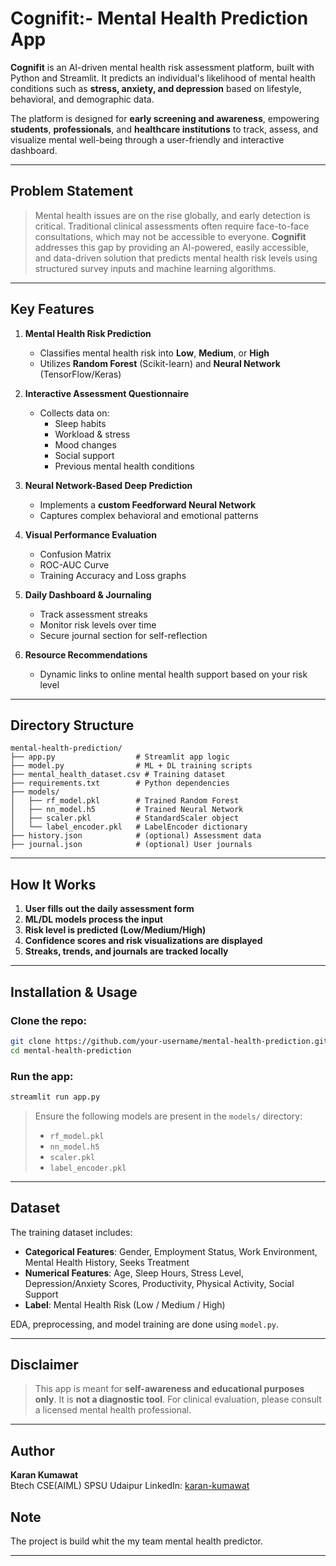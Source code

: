 # Cognifit:- Mental Health Prediction App

**Cognifit** is an AI-driven mental health risk assessment platform, built with Python and Streamlit. It predicts an individual's likelihood of mental health conditions such as **stress, anxiety, and depression** based on lifestyle, behavioral, and demographic data.

The platform is designed for **early screening and awareness**, empowering **students**, **professionals**, and **healthcare institutions** to track, assess, and visualize mental well-being through a user-friendly and interactive dashboard.

---

## Problem Statement

> Mental health issues are on the rise globally, and early detection is critical. Traditional clinical assessments often require face-to-face consultations, which may not be accessible to everyone. **Cognifit** addresses this gap by providing an AI-powered, easily accessible, and data-driven solution that predicts mental health risk levels using structured survey inputs and machine learning algorithms.

---

## Key Features

1. **Mental Health Risk Prediction**
   - Classifies mental health risk into **Low**, **Medium**, or **High**
   - Utilizes **Random Forest** (Scikit-learn) and **Neural Network** (TensorFlow/Keras)

2. **Interactive Assessment Questionnaire**
   - Collects data on:
     - Sleep habits
     - Workload & stress
     - Mood changes
     - Social support
     - Previous mental health conditions

3. **Neural Network-Based Deep Prediction**
   - Implements a **custom Feedforward Neural Network**
   - Captures complex behavioral and emotional patterns

4. **Visual Performance Evaluation**
   - Confusion Matrix
   - ROC-AUC Curve
   - Training Accuracy and Loss graphs

5. **Daily Dashboard & Journaling**
   - Track assessment streaks
   - Monitor risk levels over time
   - Secure journal section for self-reflection

6. **Resource Recommendations**
   - Dynamic links to online mental health support based on your risk level

---

## Directory Structure

```
mental-health-prediction/
├── app.py                  # Streamlit app logic
├── model.py                # ML + DL training scripts
├── mental_health_dataset.csv # Training dataset
├── requirements.txt        # Python dependencies
├── models/
│   ├── rf_model.pkl        # Trained Random Forest
│   ├── nn_model.h5         # Trained Neural Network
│   ├── scaler.pkl          # StandardScaler object
│   └── label_encoder.pkl   # LabelEncoder dictionary
├── history.json            # (optional) Assessment data
├── journal.json            # (optional) User journals
```

---

## How It Works

1. **User fills out the daily assessment form**
2. **ML/DL models process the input**
3. **Risk level is predicted (Low/Medium/High)**
4. **Confidence scores and risk visualizations are displayed**
5. **Streaks, trends, and journals are tracked locally**

---

## Installation & Usage

### Clone the repo:

```bash
git clone https://github.com/your-username/mental-health-prediction.git
cd mental-health-prediction
```

### Run the app:

```bash
streamlit run app.py
```

> Ensure the following models are present in the `models/` directory:
> - `rf_model.pkl`
> - `nn_model.h5`
> - `scaler.pkl`
> - `label_encoder.pkl`

---

## Dataset

The training dataset includes:
- **Categorical Features**: Gender, Employment Status, Work Environment, Mental Health History, Seeks Treatment
- **Numerical Features**: Age, Sleep Hours, Stress Level, Depression/Anxiety Scores, Productivity, Physical Activity, Social Support
- **Label**: Mental Health Risk (Low / Medium / High)

EDA, preprocessing, and model training are done using `model.py`.

---

## Disclaimer

> This app is meant for **self-awareness and educational purposes only**. It is **not a diagnostic tool**. For clinical evaluation, please consult a licensed mental health professional.

---

## Author

**Karan Kumawat**  
Btech CSE(AIML)
SPSU Udaipur
LinkedIn: [karan-kumawat](https://www.linkedin.com/in/karan-kumawat-066b9324b/)

## Note 
The project is build whit the my team mental health predictor.

---
